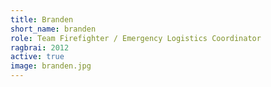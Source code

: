 ```yaml
---
title: Branden
short_name: branden
role: Team Firefighter / Emergency Logistics Coordinator
ragbrai: 2012
active: true
image: branden.jpg
---
```

